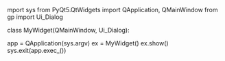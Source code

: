 mport sys
from PyQt5.QtWidgets import QApplication, QMainWindow
from gp import Ui_Dialog


class MyWidget(QMainWindow,  Ui_Dialog):















app = QApplication(sys.argv)
ex = MyWidget()
ex.show()
sys.exit(app.exec_())
